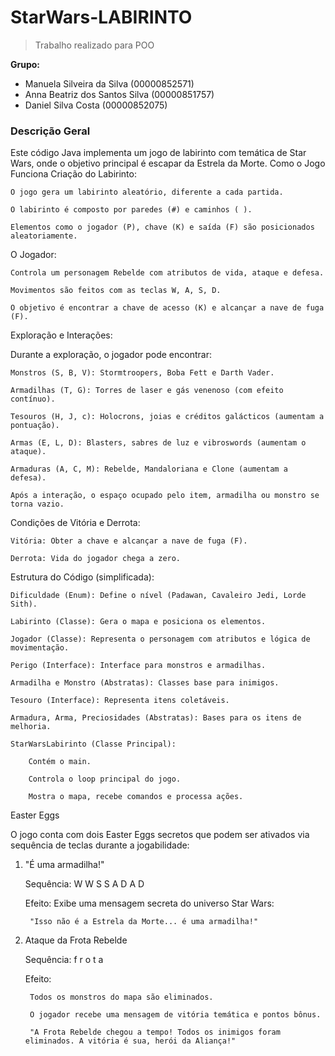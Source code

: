 # StarWars-LABIRINTO
> Trabalho realizado para POO

**Grupo:**
- Manuela Silveira da Silva (00000852571)
- Anna Beatriz dos Santos Silva (00000851757)
- Daniel Silva Costa (00000852075)

### Descrição Geral

Este código Java implementa um jogo de labirinto com temática de Star Wars, onde o objetivo principal é escapar da Estrela da Morte.
Como o Jogo Funciona
Criação do Labirinto:

    O jogo gera um labirinto aleatório, diferente a cada partida.

    O labirinto é composto por paredes (#) e caminhos ( ).

    Elementos como o jogador (P), chave (K) e saída (F) são posicionados aleatoriamente.

O Jogador:

    Controla um personagem Rebelde com atributos de vida, ataque e defesa.

    Movimentos são feitos com as teclas W, A, S, D.

    O objetivo é encontrar a chave de acesso (K) e alcançar a nave de fuga (F).

Exploração e Interações:

Durante a exploração, o jogador pode encontrar:

    Monstros (S, B, V): Stormtroopers, Boba Fett e Darth Vader.

    Armadilhas (T, G): Torres de laser e gás venenoso (com efeito contínuo).

    Tesouros (H, J, c): Holocrons, joias e créditos galácticos (aumentam a pontuação).

    Armas (E, L, D): Blasters, sabres de luz e vibroswords (aumentam o ataque).

    Armaduras (A, C, M): Rebelde, Mandaloriana e Clone (aumentam a defesa).

    Após a interação, o espaço ocupado pelo item, armadilha ou monstro se torna vazio.

Condições de Vitória e Derrota:

    Vitória: Obter a chave e alcançar a nave de fuga (F).

    Derrota: Vida do jogador chega a zero.

Estrutura do Código (simplificada):

    Dificuldade (Enum): Define o nível (Padawan, Cavaleiro Jedi, Lorde Sith).

    Labirinto (Classe): Gera o mapa e posiciona os elementos.

    Jogador (Classe): Representa o personagem com atributos e lógica de movimentação.

    Perigo (Interface): Interface para monstros e armadilhas.

    Armadilha e Monstro (Abstratas): Classes base para inimigos.

    Tesouro (Interface): Representa itens coletáveis.

    Armadura, Arma, Preciosidades (Abstratas): Bases para os itens de melhoria.

    StarWarsLabirinto (Classe Principal):

        Contém o main.

        Controla o loop principal do jogo.

        Mostra o mapa, recebe comandos e processa ações.

Easter Eggs

O jogo conta com dois Easter Eggs secretos que podem ser ativados via sequência de teclas durante a jogabilidade:
1. "É uma armadilha!"

    Sequência: W W S S A D A D

    Efeito: Exibe uma mensagem secreta do universo Star Wars:

        "Isso não é a Estrela da Morte... é uma armadilha!"

2. Ataque da Frota Rebelde

    Sequência: f r o t a

    Efeito:

        Todos os monstros do mapa são eliminados.

        O jogador recebe uma mensagem de vitória temática e pontos bônus.

        "A Frota Rebelde chegou a tempo! Todos os inimigos foram eliminados. A vitória é sua, herói da Aliança!"
